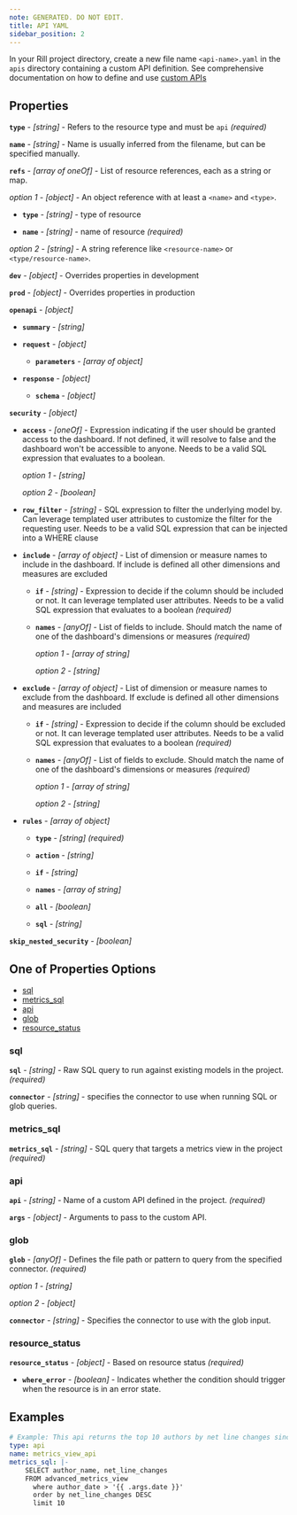 ```yaml
---
note: GENERATED. DO NOT EDIT.
title: API YAML
sidebar_position: 2
---
```


In your Rill project directory, create a new file name `<api-name>.yaml` in the `apis` directory containing a custom API definition. See comprehensive documentation on how to define and use [custom APIs](/integrate/custom-apis/index.md)

## Properties


**`type`**  - _[string]_ - Refers to the resource type and must be `api`  _(required)_

**`name`**  - _[string]_ - Name is usually inferred from the filename, but can be specified manually. 

**`refs`**  - _[array of oneOf]_ - List of resource references, each as a string or map. 

  *option 1* - _[object]_ - An object reference with at least a `<name>` and `<type>`.

  - **`type`**  - _[string]_ - type of resource 

  - **`name`**  - _[string]_ - name of resource  _(required)_

  *option 2* - _[string]_ - A string reference like `<resource-name>` or `<type/resource-name>`.

**`dev`**  - _[object]_ - Overrides properties in development 

**`prod`**  - _[object]_ - Overrides properties in production 

**`openapi`**  - _[object]_  

  - **`summary`**  - _[string]_  

  - **`request`**  - _[object]_  

    - **`parameters`**  - _[array of object]_  

  - **`response`**  - _[object]_  

    - **`schema`**  - _[object]_  

**`security`**  - _[object]_  

  - **`access`**  - _[oneOf]_ - Expression indicating if the user should be granted access to the dashboard. If not defined, it will resolve to false and the dashboard won't be accessible to anyone. Needs to be a valid SQL expression that evaluates to a boolean. 

    *option 1* - _[string]_ 

    *option 2* - _[boolean]_ 

  - **`row_filter`**  - _[string]_ - SQL expression to filter the underlying model by. Can leverage templated user attributes to customize the filter for the requesting user. Needs to be a valid SQL expression that can be injected into a WHERE clause 

  - **`include`**  - _[array of object]_ - List of dimension or measure names to include in the dashboard. If include is defined all other dimensions and measures are excluded 

    - **`if`**  - _[string]_ - Expression to decide if the column should be included or not. It can leverage templated user attributes. Needs to be a valid SQL expression that evaluates to a boolean  _(required)_

    - **`names`**  - _[anyOf]_ - List of fields to include. Should match the name of one of the dashboard's dimensions or measures  _(required)_

      *option 1* - _[array of string]_ 

      *option 2* - _[string]_ 

  - **`exclude`**  - _[array of object]_ - List of dimension or measure names to exclude from the dashboard. If exclude is defined all other dimensions and measures are included 

    - **`if`**  - _[string]_ - Expression to decide if the column should be excluded or not. It can leverage templated user attributes. Needs to be a valid SQL expression that evaluates to a boolean  _(required)_

    - **`names`**  - _[anyOf]_ - List of fields to exclude. Should match the name of one of the dashboard's dimensions or measures  _(required)_

      *option 1* - _[array of string]_ 

      *option 2* - _[string]_ 

  - **`rules`**  - _[array of object]_  

    - **`type`**  - _[string]_   _(required)_

    - **`action`**  - _[string]_  

    - **`if`**  - _[string]_  

    - **`names`**  - _[array of string]_  

    - **`all`**  - _[boolean]_  

    - **`sql`**  - _[string]_  

**`skip_nested_security`**  - _[boolean]_  

## One of Properties Options
- [sql](#sql)
- [metrics_sql](#metrics_sql)
- [api](#api)
- [glob](#glob)
- [resource_status](#resource_status)


### sql



**`sql`**  - _[string]_ - Raw SQL query to run against existing models in the project.  _(required)_

**`connector`**  - _[string]_ - specifies the connector to use when running SQL or glob queries. 

### metrics_sql



**`metrics_sql`**  - _[string]_ - SQL query that targets a metrics view in the project  _(required)_

### api



**`api`**  - _[string]_ - Name of a custom API defined in the project.  _(required)_

**`args`**  - _[object]_ - Arguments to pass to the custom API. 

### glob



**`glob`**  - _[anyOf]_ - Defines the file path or pattern to query from the specified connector.  _(required)_

  *option 1* - _[string]_ 

  *option 2* - _[object]_ 

**`connector`**  - _[string]_ - Specifies the connector to use with the glob input. 

### resource_status



**`resource_status`**  - _[object]_ - Based on resource status  _(required)_

  - **`where_error`**  - _[boolean]_ - Indicates whether the condition should trigger when the resource is in an error state. 

## Examples

```yaml
# Example: This api returns the top 10 authors by net line changes since the specified date provided in the arguments.
type: api
name: metrics_view_api
metrics_sql: |-
    SELECT author_name, net_line_changes
    FROM advanced_metrics_view
      where author_date > '{{ .args.date }}'
      order by net_line_changes DESC
      limit 10

```

